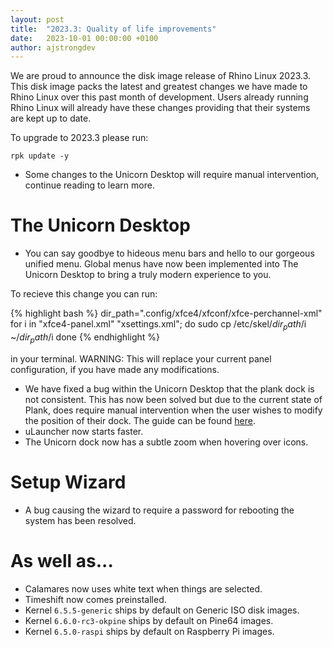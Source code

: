 ```yaml
---
layout: post
title:  "2023.3: Quality of life improvements"
date:   2023-10-01 00:00:00 +0100
author: ajstrongdev
---
```


We are proud to announce the disk image release of Rhino Linux 2023.3. This disk image packs the latest and greatest changes we have made to Rhino Linux over this past month of development. Users already running Rhino Linux will already have these changes providing that their systems are kept up to date.

To upgrade to 2023.3 please run:

`rpk update -y`

* Some changes to the Unicorn Desktop will require manual intervention, continue reading to learn more.

# The Unicorn Desktop

* You can say goodbye to hideous menu bars and hello to our gorgeous unified menu. Global menus have now been implemented into The Unicorn Desktop to bring a truly modern experience to you.

To recieve this change you can run:

{% highlight bash %}
dir_path=".config/xfce4/xfconf/xfce-perchannel-xml"
for i in "xfce4-panel.xml" "xsettings.xml"; do
  sudo cp /etc/skel/$dir_path/$i ~/$dir_path/$i
done
{% endhighlight %}

in your terminal. WARNING: This will replace your current panel configuration, if you have made any modifications.

* We have fixed a bug within the Unicorn Desktop that the plank dock is not consistent. This has now been solved but due to the current state of Plank, does require manual intervention when the user wishes to modify the position of their dock. The guide can be found [here](https://github.com/rhino-linux/unicorn/issues/37#issuecomment-1706315733).
* uLauncher now starts faster.
* The Unicorn dock now has a subtle zoom when hovering over icons.

# Setup Wizard

* A bug causing the wizard to require a password for rebooting the system has been resolved.

# As well as...

* Calamares now uses white text when things are selected.
* Timeshift now comes preinstalled.
* Kernel `6.5.5-generic` ships by default on Generic ISO disk images.
* Kernel `6.6.0-rc3-okpine` ships by default on Pine64 images.
* Kernel `6.5.0-raspi` ships by default on Raspberry Pi images.
